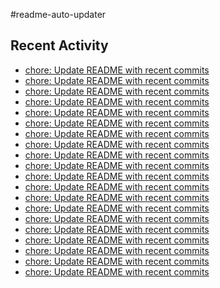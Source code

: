 #readme-auto-updater

## Recent Activity
<!-- LATEST_COMMITS:START -->
- [chore: Update README with recent commits](https://github.com/NEO1717/readme-auto-updater/commit/08c901fe6c93ac12fafc20b98f96f879410e0db9)
- [chore: Update README with recent commits](https://github.com/NEO1717/readme-auto-updater/commit/0f5445507d6ad2eb93faa2ceea094d69eef35be7)
- [chore: Update README with recent commits](https://github.com/NEO1717/readme-auto-updater/commit/e71c351bd0df8a3edc6f218707b66669df7e0283)
- [chore: Update README with recent commits](https://github.com/NEO1717/readme-auto-updater/commit/d84c7e90a7adc71708ca0bba0242440f29ba5a24)
- [chore: Update README with recent commits](https://github.com/NEO1717/readme-auto-updater/commit/48d49663a901877ba919985de39045cc98b9ff1c)
- [chore: Update README with recent commits](https://github.com/NEO1717/readme-auto-updater/commit/39c651923b92c39ecb81b69a6267cdfd699d3cab)
- [chore: Update README with recent commits](https://github.com/NEO1717/readme-auto-updater/commit/10cdf3c8daf9a982dacc58802b2e8fac67d2c106)
- [chore: Update README with recent commits](https://github.com/NEO1717/readme-auto-updater/commit/3f8169ebf63e9b3c060500e6a6dd43fdda0e3af3)
- [chore: Update README with recent commits](https://github.com/NEO1717/readme-auto-updater/commit/c2e1889c030b791182486c33155a13f4f07eafd7)
- [chore: Update README with recent commits](https://github.com/NEO1717/readme-auto-updater/commit/5a7904eca4fb9c02306f3566b2d37c31c53c4d4e)
- [chore: Update README with recent commits](https://github.com/NEO1717/readme-auto-updater/commit/5584df4fd2dcc0f3e6c562b65a9c649945242889)
- [chore: Update README with recent commits](https://github.com/NEO1717/readme-auto-updater/commit/c8acb8bcfb6fe5b1a341f3514082351321271b35)
- [chore: Update README with recent commits](https://github.com/NEO1717/readme-auto-updater/commit/7811109ac7b0c6eb21878fe404e8b256554a7eb9)
- [chore: Update README with recent commits](https://github.com/NEO1717/readme-auto-updater/commit/c3b3b68b8b3710324458082e0ca9e160c5892145)
- [chore: Update README with recent commits](https://github.com/NEO1717/readme-auto-updater/commit/a5154e585bf86ee2db29392ca48cc61dfc2df511)
- [chore: Update README with recent commits](https://github.com/NEO1717/readme-auto-updater/commit/7e9e395bf0551543cdfa906e9837f2248da6f138)
- [chore: Update README with recent commits](https://github.com/NEO1717/readme-auto-updater/commit/580f17c36f17355cd629406952b979a6773af4b6)
- [chore: Update README with recent commits](https://github.com/NEO1717/readme-auto-updater/commit/9f896f45e0cdb367165b02e638abf9f34395ec47)
- [chore: Update README with recent commits](https://github.com/NEO1717/readme-auto-updater/commit/142c111e5c7d9f63114f905d17ac9c76633b84fd)
- [chore: Update README with recent commits](https://github.com/NEO1717/readme-auto-updater/commit/1ad3982f9c90c4c79b35a1f37d3b2a6c87ecf0c3)
<!-- LATEST_COMMITS:END -->

